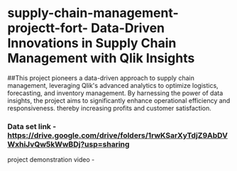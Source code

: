 # supply-chain-management-projectt-fort- Data-Driven Innovations in Supply Chain Management with Qlik Insights
##This project pioneers a data-driven approach to supply chain management, leveraging Qlik's advanced analytics to optimize logistics, forecasting, and inventory management. By harnessing the power of data insights, the project aims to significantly enhance operational efficiency and responsiveness. thereby increasing profits and customer satisfaction.


### Data set link - https://drive.google.com/drive/folders/1rwKSarXyTdjZ9AbDVWxhiJvQw5kWwBDj?usp=sharing

project demonstration video -
